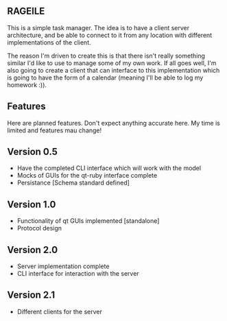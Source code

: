 RAGEILE 
---------------------------------------------
This is a simple task manager. The idea is to have a client server architecture,
and be able to connect to it from any location with different implementations of 
the client. 

The reason I'm driven to create this is that there isn't really something similar
I'd like to use to manage some of my own work. If all goes well, I'm also going
to create a client that can interface to this implementation which is going to 
have the form of a calendar (meaning I'll be able to log my homework :)). 

Features
--------
Here are planned features. Don't expect anything accurate here. My time is limited
and features mau change! 

Version 0.5
-----------
* Have the completed CLI interface which will work with the model
* Mocks of GUIs for the qt-ruby interface complete
* Persistance [Schema standard defined]

Version 1.0 
-----------
* Functionality of qt GUIs implemented [standalone] 
* Protocol design

Version 2.0 
-----------
* Server implementation complete
* CLI interface for interaction with the server

Version 2.1
-----------
* Different clients for the server
